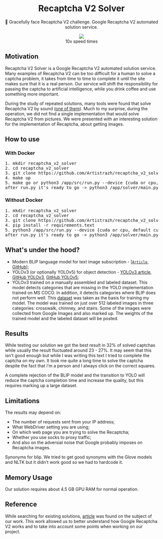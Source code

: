 <div class="recaptcha" align="center">
<h1>Recaptcha V2 Solver</h1>
<p>🚀 Gracefully face Recaptcha V2 challenge. Google Recaptcha V2 automated solution service.</p>
</div>

<div class="solver" align="center">
	<img src="https://github.com/Artistrazh/recaptcha_v2_solver/blob/main/solver.gif">
	<figcaption>10x speed times</figcaption>
</div>


## Motivation 
Recaptcha V2 Solver is a Google Recaptcha V2 automated solution service. Many examples of Recaptcha V2 can be too difficult for a human to solve a captcha problem, it takes from time to time to complete it until the site makes sure that it is a real person. Our service will shift the responsibility for passing the captcha to artificial intelligence, while you drink coffee and use something more important.

During the study of repeated solutions, many tools were found that solve Recaptcha V2 by sound ([one of them](https://github.com/dessant/buster)). Much to my surprise, during the operation, we did not find a single implementation that would solve Recaptcha V2 from pictures. We were presented with an interesting solution for the implementation of Recaptcha, about getting images.

## How to use 

### With Docker
<pre>
1. mkdir recaptcha_v2_solver
2. cd recaptcha_v2_solver 
3. git clone https://github.com/Artistrazh/recaptcha_v2_solver
4. make up
5. make go or python3 /app/src/run.py --device {cuda or cpu, default cuda}  
after run.py it's ready to go -> python3 /app/solver/main.py --socks {optional, your socks} --links {optional, links to webpage with Google RecaptchaV2, default test link}</pre>

### Without Docker
<pre>
1. mkdir recaptcha_v2_solver 
2. cd recaptcha_v2_solver 
3. git clone https://github.com/Artistrazh/recaptcha_v2_solver
4. pip install -r requirements.text
5. python3 /app/src/run.py --device {cuda or cpu, default cuda}  
after run.py it's ready to go -> python3 /app/solver/main.py --socks {optional, your socks} --links {optional, links to webpage with Google RecaptchaV2, default test link}</pre>

## What's under the hood?
*   Modern BLIP language model for text image subscription - [[`Article`](https://arxiv.org/abs/2201.12086), [GitHub](https://github.com/salesforce/BLIP)];
*   YOLOv3 (or optionally YOLOv5) for object detection - [YOLOv3 article](https://arxiv.org/abs/1804.02767), [GitHub YOLOv3](https://github.com/ultralytics/yolov3), [GitHub YOLOv5](https://github.com/ultralytics/yolov5);
*   YOLOv3 trained on a manually assembled and labeled dataset. This model detects categories that are missing in the YOLO implementation trained on MS COCO. In addition, it detects categories where BLIP does not perform well. This [dataset](https://github.com/brian-the-dev/recaptcha-dataset) was taken as the basis for training my model. The model was trained on just over 512 labeled images in three categories: crosswalk, chimney, and stairs. Some of the images were collected from Google Images and also marked up.
The weights of the trained model and the labeled dataset will be posted.

## Results 
While testing our solution we got the best result in 32% of solved captchas while usually the result fluctuated around 23 - 27%. It may seem that this isn't good enough but while I was writing this text I tried to complete the captcha on my own. It took me quite a long time to solve the captcha despite the fact that i'm a person and I always click on the correct squares.

A complete rejection of the BLIP model and the transition to YOLO will reduce the captcha completion time and increase the quality, but this requires marking up a large dataset.

## Limitations
The results may depend on:
*   The number of requests sent from your IP address; 
*   What WebDriver setting you are using;
*   On which web page you are trying to solve the Recaptcha;
*   Whether you use socks to proxy traffic; 
*   And also on the adversial noise that Google probably imposes on Recaptcha images.

Synonyms for blip. We tried to get good synonyms with the Glove models and NLTK
but it didn't work good so we had to hardcode it.

## Memory Usage
Our solution requires about 4.5 GB GPU RAM for normal operation.

## Reference
While searching for existing solutions, [article](https://arxiv.org/pdf/2104.03366.pdf) was found on the subject of our work. This work allowed us to better understand how Google Recaptcha V2 works and to take into account some points when working on our project.
